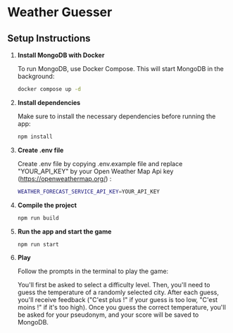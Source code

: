 # Weather Guesser

## Setup Instructions

1. **Install MongoDB with Docker**

    To run MongoDB, use Docker Compose. This will start MongoDB in the background:  

   ```bash
   docker compose up -d
   ```

2. **Install dependencies**

    Make sure to install the necessary dependencies before running the app:
    
   ```bash
   npm install
   ```

3. **Create .env file**

   Create .env file by copying .env.example file and replace "YOUR_API_KEY" by your Open Weather Map Api key (https://openweathermap.org/) :
    
   ```bash
   WEATHER_FORECAST_SERVICE_API_KEY=YOUR_API_KEY
   ```

4. **Compile the project**

   ```bash
   npm run build
   ```

5. **Run the app and start the game**

   ```bash
   npm run start
   ```

6. **Play**

    Follow the prompts in the terminal to play the game:

    You'll first be asked to select a difficulty level.
    Then, you'll need to guess the temperature of a randomly selected city.
    After each guess, you'll receive feedback ("C'est plus !" if your guess is too low, "C'est moins !" if it's too high).
    Once you guess the correct temperature, you'll be asked for your pseudonym, and your score will be saved to MongoDB.